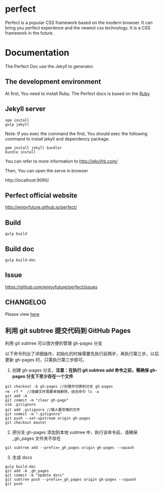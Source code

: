 # perfect
  Perfect is a popular CSS framework based on the modern browser.
  It can bring you perfect experience and the newest css technology.
  It is a CSS framework in the future.

# Documentation

The Perfect Doc use the Jekyll to generator.

## The development environment

At first, You need to install Ruby. The Perfect docs is based on the [Ruby](https://www.ruby-lang.org/zh_cn/).

##  Jekyll server

```
npm install
gulp jekyll
```

Note: If you exec the command the first, You should exec the following command to install jekyll and dependency package.

```
gem install jekyll bundler
bundle install
```

You can refer to more information to http://jekyllrb.com/

Then, You can open the serve in browser

http://localhost:9090/

## Perfect official website

http://enjoyfuture.github.io/perfect/


## Build

```
gulp build
```

## Build doc

```
gulp build-doc
```

## Issue

https://github.com/enjoyfuture/perfect/issues

## CHANGELOG

Please view [here](./CHANGELOG.md)

## 利用 git subtree 提交代码到 GitHub Pages 

利用 git subtree 可以很方便的管理 gh-pages 分支

以下命令列出了详细操作，初始化的时候需要先执行前两步，再执行第三步，以后更新 gh-pages 时，只需执行第三步即可。

1. 创建 gh-pages 分支，**注意：在执行 git subtree add 命令之前，需确保 gh-pages 分支下至少存在一个文件**
```
git checkout -b gh-pages //创建并切换到分支 gh-pages
rm -rf *  //隐藏文件需要单独删除，结合命令 ls -a
git add -A
git commit -m "clear gh-page"
vim .gitignore
git add .gitignore //输入要忽略的文件
git commit -m ".gitignore"
git push --set-upstream origin gh-pages
git checkout master
```

2. 把分支 gh-pages 添加到本地 subtree 中，执行该命令前，请确保 _gh_pages 文件夹不存在

```
git subtree add --prefix=_gh_pages origin gh-pages --squash
```
  
3. 生成 docs
```
gulp build-doc
git add -A _gh_pages
git commit -m "Update docs"
git subtree push --prefix=_gh_pages origin gh-pages --squash
git push
```


